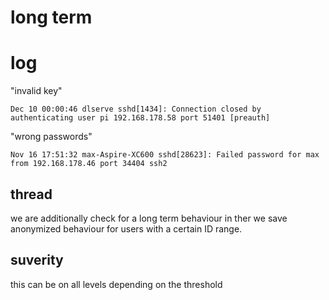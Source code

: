 # long term

# log

"invalid key"

```
Dec 10 00:00:46 dlserve sshd[1434]: Connection closed by authenticating user pi 192.168.178.58 port 51401 [preauth]
```

"wrong passwords"

```
Nov 16 17:51:32 max-Aspire-XC600 sshd[28623]: Failed password for max from 192.168.178.46 port 34404 ssh2
```

## thread

we are additionally check for a long term behaviour in ther we save anonymized behaviour for users with a certain ID range.

## suverity

this can be on all levels depending on the threshold
